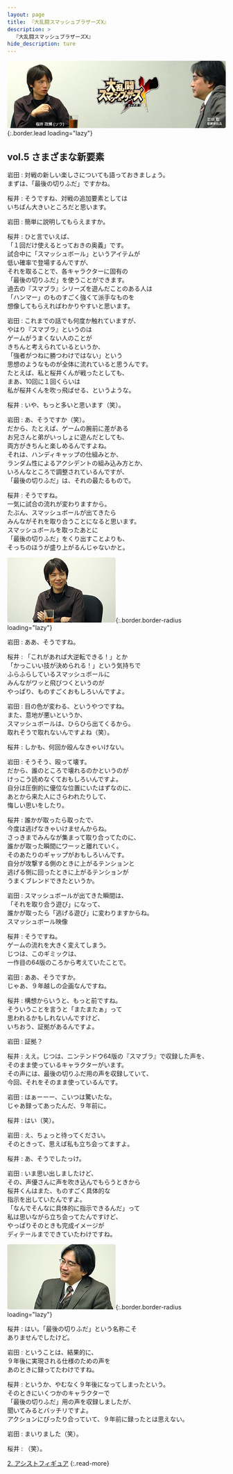 ```yaml
---
layout: page
title: 『大乱闘スマッシュブラザーズX』
description: >
  『大乱闘スマッシュブラザーズX』
hide_description: ture
---
```


![](/others/interviews/jp/wii/rsbj/vol5/img/mainvisual1.jpg){:.border.lead loading="lazy"}

## vol.5 さまざまな新要素

岩田
: 対戦の新しい楽しさについても語っておきましょう。<br>まずは、「最後の切りふだ」ですかね。

桜井
: そうですね、対戦の追加要素としては<br>いちばん大きいところだと思います。

岩田
: 簡単に説明してもらえますか。

桜井
: ひと言でいえば、<br>「１回だけ使えるとっておきの奥義」です。<br>試合中に「スマッシュボール」というアイテムが<br>低い確率で登場するんですが、<br>それを取ることで、各キャラクターに固有の<br>「最後の切りふだ」を使うことができます。<br>過去の『スマブラ』シリーズを遊んだことのある人は<br>「ハンマー」のものすごく強くて派手なものを<br>想像してもらえればわかりやすいと思います。

岩田
: これまでの話でも何度か触れていますが、<br>やはり『スマブラ』というのは<br>ゲームがうまくない人のことが<br>きちんと考えられているというか、<br>「強者がつねに勝つわけではない」という<br>思想のようなものが全体に流れていると思うんです。<br>たとえば、私と桜井くんが戦ったとしても、<br>まあ、10回に１回くらいは<br>私が桜井くんを吹っ飛ばせる、というような。

桜井
: いや、もっと多いと思います（笑）。

岩田
: あ、そうですか（笑）。<br>だから、たとえば、ゲームの腕前に差がある<br>お兄さんと弟がいっしょに遊んだとしても、<br>両方がきちんと楽しめるんですよね。<br>それは、ハンディキャップの仕組みとか、<br>ランダム性によるアクシデントの組み込み方とか、<br>いろんなところで調整されているんですが、<br>「最後の切りふだ」は、それの最たるもので。

桜井
: そうですね。<br>一気に試合の流れが変わりますから。<br>たぶん、スマッシュボールが出てきたら<br>みんながそれを取り合うことになると思います。<br>スマッシュボールを取ったあとに<br>「最後の切りふだ」をくり出すことよりも、<br>そっちのほうが盛り上がるんじゃないかと。

![](/others/interviews/jp/wii/rsbj/vol5/img/18.jpg){:.border.border-radius loading="lazy"}

岩田
: ああ、そうですね。

桜井
: 「これがあれば大逆転できる！」とか<br>「かっこいい技が決められる！」という気持ちで<br>ふらふらしているスマッシュボールに<br>みんながワッと飛びつくというのが<br>やっぱり、ものすごくおもしろいんですよ。

岩田
: 目の色が変わる、というやつですね。<br>また、意地が悪いというか、<br>スマッシュボールは、ひらひら出てくるから。<br>取れそうで取れないんですよね（笑）。

桜井
: しかも、何回か殴んなきゃいけない。

岩田
: そうそう、殴って壊す。<br>だから、誰のところで壊れるのかというのが<br>けっこう読めなくておもしろいんですよ。<br>自分は圧倒的に優位な位置にいたはずなのに、<br>あとから来た人にさらわれたりして、<br>悔しい思いをしたり。

桜井
: 誰かが取ったら取ったで、<br>今度は逃げなきゃいけませんからね。<br>さっきまでみんなが集まって取り合ってたのに、<br>誰かが取った瞬間にワーッと離れていく。<br>そのあたりのギャップがおもしろいんです。<br>自分が攻撃する側のときに上がるテンションと<br>逃げる側に回ったときに上がるテンションが<br>うまくブレンドできたというか。

岩田
: スマッシュボールが出てきた瞬間は、<br>「それを取り合う遊び」になって、<br>誰かが取ったら「逃げる遊び」に変わりますからね。<br>スマッシュボール映像

桜井
: そうですね。<br>ゲームの流れを大きく変えてしまう。<br>じつは、このギミックは、<br>一作目の64版のころから考えていたことで。

岩田
: ああ、そうですか。<br>じゃあ、９年越しの企画なんですね。

桜井
: 構想からいうと、もっと前ですね。<br>そういうことを言うと「またまたぁ」って<br>思われるかもしれないんですけど、<br>いちおう、証拠があるんですよ。

岩田
: 証拠？

桜井
: ええ。じつは、ニンテンドウ64版の『スマブラ』で収録した声を、<br>そのまま使っているキャラクターがいます。<br>その声には、最後の切りふだ用の声を収録していて、<br>今回、それをそのまま使っているんです。

岩田
: はぁーーー、こいつは驚いたな。<br>じゃあ録ってあったんだ、９年前に。

桜井
: はい（笑）。

岩田
: え、ちょっと待ってください。<br>そのときって、思えば私も立ち会ってますよ。

桜井
: あ、そうでしたっけ。

岩田
: いま思い出しましたけど、<br>その、声優さんに声を吹き込んでもらうときから<br>桜井くんはまた、ものすごく具体的な<br>指示を出していたんですよ。<br>「なんでそんなに具体的に指示できるんだ」って<br>私は思いながら立ち会ってたんですけど、<br>やっぱりそのときも完成イメージが<br>ディテールまでできていたわけですね。

![](/others/interviews/jp/wii/rsbj/vol5/img/19.jpg){:.border.border-radius loading="lazy"}

桜井
: はい。「最後の切りふだ」という名称こそ<br>ありませんでしたけど。

岩田
: ということは、結果的に、<br>９年後に実現される仕様のための声を<br>あのときに録ってたわけですね。

桜井
: というか、やむなく９年後になってしまったという。<br>そのときにいくつかのキャラクターで<br>「最後の切りふだ」用の声を収録しましたが、<br>聞いてみるとバッチリですよ。<br>アクションにぴったり合っていて、９年前に録ったとは思えない。

岩田
: まいりました（笑）。

桜井
: （笑）。

[2. アシストフィギュア](2.md)
{:.read-more}

